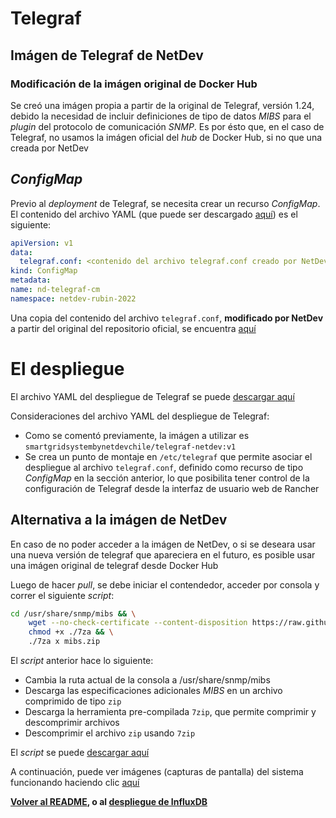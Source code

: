 # Telegraf

## Imágen de Telegraf de NetDev

### Modificación de la imágen original de Docker Hub

Se creó una imágen propia a partir de la original de Telegraf, versión 1.24, debido la necesidad de incluir definiciones de tipo de datos _MIBS_ para el _plugin_ del protocolo de comunicación _SNMP_. Es por ésto que, en el caso de Telegraf, no usamos la imágen oficial del _hub_ de Docker Hub, si no que una creada por NetDev

## _ConfigMap_

Previo al _deployment_ de Telegraf, se necesita crear un recurso _ConfigMap_. El contenido del archivo YAML (que puede ser descargado [aquí](/yamls/09_configMapTelegraf.yaml)) es el siguiente:

```yaml
apiVersion: v1
data:
  telegraf.conf: <contenido del archivo telegraf.conf creado por NetDev>
kind: ConfigMap
metadata:
name: nd-telegraf-cm
namespace: netdev-rubin-2022
```

Una copia del contenido del archivo `telegraf.conf`, **modificado por NetDev** a partir del original del repositorio oficial, se encuentra [aquí](/configs/telegraf.conf)

# El despliegue

El archivo YAML del despliegue de Telegraf se puede [descargar aquí](yamls/02_telegraf.yaml)

Consideraciones del archivo YAML del despliegue de Telegraf:

- Como se comentó previamente, la imágen a utilizar es `smartgridsystembynetdevchile/telegraf-netdev:v1`
- Se crea un punto de montaje en `/etc/telegraf` que permite asociar el despliegue al archivo `telegraf.conf`, definido como recurso de tipo _ConfigMap_ en la sección anterior, lo que posibilita tener control de la configuración de Telegraf desde la interfaz de usuario web de Rancher

## Alternativa a la imágen de NetDev

En caso de no poder acceder a la imágen de NetDev, o si se deseara usar una nueva versión de telegraf que apareciera en el futuro, es posible usar una imágen original de telegraf desde Docker Hub

Luego de hacer _pull_, se debe iniciar el contendedor, acceder por consola y correr el siguiente _script_:

```sh
cd /usr/share/snmp/mibs && \
    wget --no-check-certificate --content-disposition https://raw.githubusercontent.com/NetDevChile/MIBS/main/mibs.zip && wget --no-check-certificate --content-disposition https://raw.githubusercontent.com/NetDevChile/MIBS/main/7za && \
    chmod +x ./7za && \
    ./7za x mibs.zip
```

El _script_ anterior hace lo siguiente:

- Cambia la ruta actual de la consola a /usr/share/snmp/mibs
- Descarga las especificaciones adicionales _MIBS_ en un archivo comprimido de tipo `zip`
- Descarga la herramienta pre-compilada `7zip`, que permite comprimir y descomprimir archivos
- Descomprimir el archivo `zip` usando `7zip`

El _script_ se puede [descargar aquí](/scripts/descarga_unzip_mibs.sh)

A continuación, puede ver imágenes (capturas de pantalla) del sistema funcionando haciendo clic [aquí](Cap2_05_Imagenes.md)

**[Volver al README](/README.md), o al [despliegue de InfluxDB](/Cap2_03_DespliegueInfluxdb.md)**
